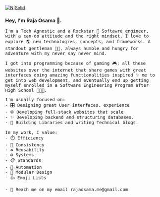 [![N|Solid](https://i.imgur.com/djb0QpA.jpg)](https://rajaosama.me/)


### Hey, I'm Raja Osama 👋.

<samp>I'm a Tech Agnostic and a Rockstar 🤘 Softawre engineer, with a can-do attitude and the right mindset. I love to explore 🌎 new technologies, concepts, and frameworks. A standout gentleman 👨🏼‍, always humble and hungry for adventure with my never say never mind.</samp>

<samp>I got into programming because of gaming 🎮; all these websites over the internet that share games with great interfaces doing amazing functionalities inspired ✨ me to get into web development, and eventually end up getting myself enrolled in a Software Engineering Program after High School 👨🏼‍🎓.
</samp>
<pre>
I'm usually focused on:
- 🎛️ Designing great User interfaces. experience
- 🌐 Developing full-stack websites that scale
- ✨ Developing backend and structuring databases.
- 🧰 Building Libraries and writing Technical blogs.
 
In my work, I value:
- ⏱️ Efficiency
- 🎯 Consistency
- ♻️ Reusability
- ⚙️ Systems
- 📋 Standards
- 🤖 Automation
- 💠 Modular Design
- 👍 Emoji Lists 

- 💬 Reach me on my email rajaosama.me@gmail.com
</pre>
